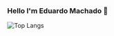 ### Hello I'm Eduardo Machado 👋

![Top Langs](https://github-readme-stats.vercel.app/api/top-langs/eamachadooanuraghazra&layout=compact)
